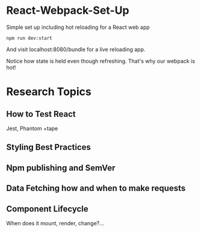 # React-Webpack-Set-Up
Simple set up including hot reloading for a React web app

```
npm run dev:start
```

And visit localhost:8080/bundle for a live reloading app.

Notice how state is held even though refreshing. That's why our webpack is hot!


# Research Topics

## How to Test React

Jest, Phantom +tape 

## Styling Best Practices

## Npm publishing and SemVer

## Data Fetching how and when to make requests

## Component Lifecycle

When does it mount, render, change?...
